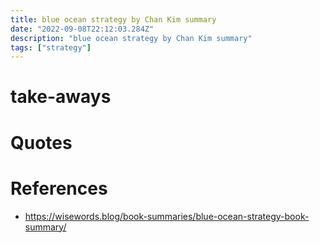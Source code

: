 ```yaml
---
title: blue ocean strategy by Chan Kim summary
date: "2022-09-08T22:12:03.284Z"
description: "blue ocean strategy by Chan Kim summary"
tags: ["strategy"]
---
```


# take-aways


# Quotes

# References
- https://wisewords.blog/book-summaries/blue-ocean-strategy-book-summary/